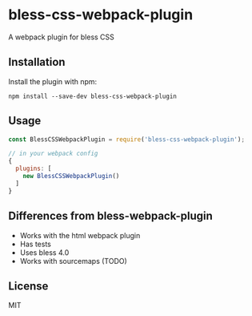 # bless-css-webpack-plugin
A webpack plugin for bless CSS

## Installation

Install the plugin with npm:

```
npm install --save-dev bless-css-webpack-plugin
```

## Usage
```javascript
const BlessCSSWebpackPlugin = require('bless-css-webpack-plugin');

// in your webpack config
{
  plugins: [
    new BlessCSSWebpackPlugin()
  ]
}
```

## Differences from bless-webpack-plugin
* Works with the html webpack plugin
* Has tests
* Uses bless 4.0
* Works with sourcemaps (TODO)

## License
MIT